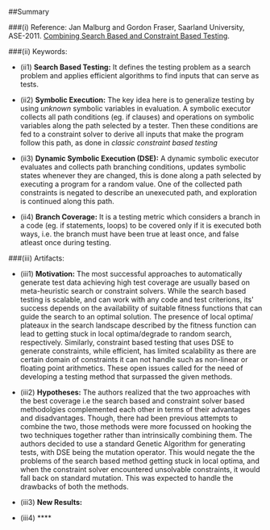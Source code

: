 ##Summary

###(i) Reference: Jan Malburg and Gordon Fraser, Saarland University, ASE-2011. [Combining Search Based and Constraint Based Testing](http://dl.acm.org/citation.cfm?id=2190094). 

###(ii) Keywords:
* (ii1) **Search Based Testing:** It defines the testing problem as a search problem and applies efficient algorithms to find inputs that can serve as tests.

* (ii2) **Symbolic Execution:** The key idea here is to generalize testing by using *unknown* symbolic variables in evaluation. A symbolic executor collects all path conditions (eg. if clauses) and operations on symbolic variables along the path selected by a tester. Then these conditions are fed to a constraint solver to derive all inputs that make the program follow this path, as done in *classic constraint based testing*

* (ii3) **Dynamic Symbolic Execution (DSE):** A dynamic symbolic executor evaluates and collects path branching conditions, updates symbolic states whenever they are changed, this is done along a path selected by executing a program for a random value. One of the collected path constraints is negated to describe an unexecuted path, and exploration is continued along this path.

* (ii4) **Branch Coverage:** It is a testing metric which considers a branch in a code (eg. if statements, loops) to be covered only if it is executed both ways, i.e. the branch must have been true at least once, and false atleast once during testing.

###(iii) Artifacts:

* (iii1) **Motivation:** The most successful approaches to automatically generate test data achieving high test coverage are usually based on meta-heuristic search or constraint solvers. While the search based testing is scalable, and can work with any code and test criterions, its' success depends on the availability of suitable fitness functions that can guide the search to an optimal solution. The presence of local optima/ plateaux in the search landscape described by the fitness function can lead to getting stuck in local optima/degrade to random search, respectively. Similarly, constraint based testing that uses DSE to generate constraints, while efficient, has limited scalability as there are certain domain of constraints it can not handle such as non-linear or floating point arithmetics. These open issues called for the need of developing a testing method that surpassed the given methods.

* (iii2) **Hypotheses:** The authors realized that the two approaches with the best coverage i.e the search based and constraint solver based methodolgies complemented each other in terms of their advantages and disadvantages. Though, there had been previous attempts to combine the two, those methods were more focussed on hooking the two techniques together rather than intrinsically combining them. The authors decided to use a standard Genetic Algorithm for generating tests, with DSE being the mutation operator. This would negate the the problems of the search based method getting stuck in local optima, and when the constraint solver encountered unsolvable constraints, it would fall back on standard mutation. This was expected to handle the drawbacks of both the methods.

* (iii3) **New Results:** 
* (iii4) ****

